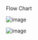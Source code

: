Flow Chart 

![image](https://github.com/user-attachments/assets/73609e8c-a89a-4d2b-8e2a-b64894bb19ce)

![image](https://github.com/user-attachments/assets/abfd0196-4f19-4f59-a02e-f04661e5a334)
